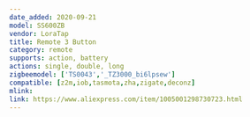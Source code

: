 ```yaml
---
date_added: 2020-09-21
model: SS600ZB
vendor: LoraTap
title: Remote 3 Button
category: remote
supports: action, battery
actions: single, double, long
zigbeemodel: ['TS0043','_TZ3000_bi6lpsew']
compatible: [z2m,iob,tasmota,zha,zigate,deconz]
mlink: 
link: https://www.aliexpress.com/item/1005001298730723.html
---
```

